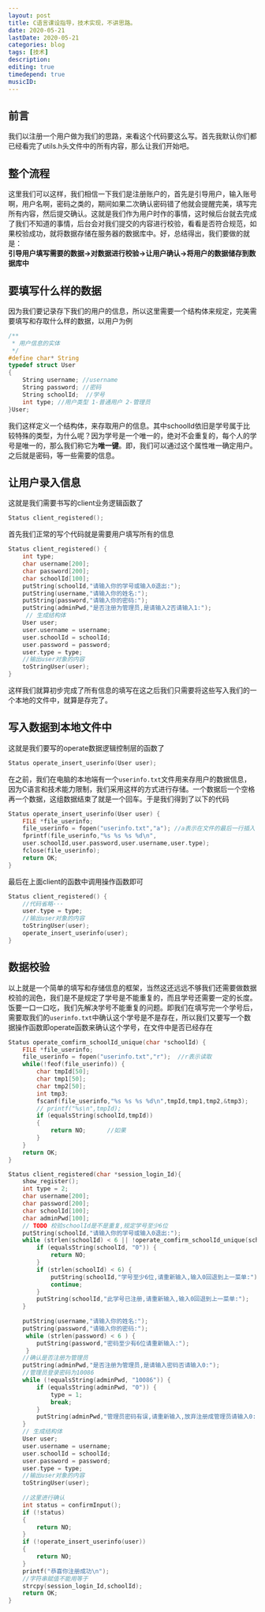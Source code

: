 ```yaml
---
layout: post
title: C语言课设指导，技术实现，不讲思路。
date: 2020-05-21
lastDate: 2020-05-21
categories: blog
tags: [技术]
description:
editing: true
timedepend: true
musicID: 
---
```


## 前言
我们以注册一个用户做为我们的思路，来看这个代码要这么写。首先我默认你们都已经看完了utils.h头文件中的所有内容，那么让我们开始吧。

## 整个流程
这里我们可以这样，我们相信一下我们是注册账户的，首先是引导用户，输入账号啊，用户名啊，密码之类的，期间如果二次确认密码错了他就会提醒完美，填写完所有内容，然后提交确认。这就是我们作为用户时作的事情，这时候后台就去完成了我们不知道的事情，后台会对我们提交的内容进行校验，看看是否符合规范，如果校验成功，就将数据存储在服务器的数据库中。好，总结得出，我们要做的就是：  
**引导用户填写需要的数据->对数据进行校验->让用户确认->将用户的数据储存到数据库中**
## 要填写什么样的数据 
因为我们要记录存下我们的用户的信息，所以这里需要一个结构体来规定，完美需要填写和存取什么样的数据，以用户为例
```c
/**
 * 用户信息的实体
 */
#define char* String
typedef struct User
{
    String username; //username
    String password; //密码
    String schoolId;  //学号
    int type; //用户类型 1-普通用户 2-管理员
}User;
```  
我们这样定义一个结构体，来存取用户的信息。其中schoolId依旧是学号属于比较特殊的类型，为什么呢？因为学号是一个唯一的，绝对不会重复的，每个人的学号是唯一的，那么我们称它为**唯一键**。即，我们可以通过这个属性唯一确定用户。之后就是密码，等一些需要的信息。

## 让用户录入信息
这就是我们需要书写的client业务逻辑函数了
```c
Status client_registered();
```    
首先我们正常的写个代码就是需要用户填写所有的信息  
```c
Status client_registered() {
    int type;
    char username[200];
    char password[200];
    char schoolId[100];
    putString(schoolId,"请输入你的学号或输入0退出:");
    putString(username,"请输入你的姓名:");
    putString(password,"请输入你的密码:");
    putString(adminPwd,"是否注册为管理员,是请输入2否请输入1:");
     // 生成结构体
    User user;
    user.username = username;
    user.schoolId = schoolId;
    user.password = password;
    user.type = type;
    //输出user对象的内容
    toStringUser(user);
}
```  
这样我们就算初步完成了所有信息的填写在这之后我们只需要将这些写入我们的一个本地的文件中，就算是存完了。

## 写入数据到本地文件中
这就是我们要写的operate数据逻辑控制层的函数了
```c
Status operate_insert_userinfo(User user);
```
在之前，我们在电脑的本地端有一个```userinfo.txt```文件用来存用户的数据信息，因为C语言和技术能力限制，我们采用这样的方式进行存储。一个数据后一个空格再一个数据，这组数据结束了就是一个回车。于是我们得到了以下的代码
```c
Status operate_insert_userinfo(User user) {
    FILE *file_userinfo;
    file_userinfo = fopen("userinfo.txt","a"); //a表示在文件的最后一行插入
    fprintf(file_userinfo,"%s %s %s %d\n",
    user.schoolId,user.password,user.username,user.type);
    fclose(file_userinfo);
    return OK;
}
```

最后在上面client的函数中调用操作函数即可  
```c
Status client_registered() {
    //代码省略···
    user.type = type;
    //输出user对象的内容
    toStringUser(user);
    operate_insert_userinfo(user);
}
```

## 数据校验
以上就是一个简单的填写和存储信息的框架，当然这还远远不够我们还需要做数据校验的润色，我们是不是规定了学号是不能重复的，而且学号还需要一定的长度。饭要一口一口吃，我们先解决学号不能重复的问题。即我们在填写完一个学号后，需要取我们的```userinfo.txt```中确认这个学号是不是存在，所以我们又要写一个数据操作函数即operate函数来确认这个学号，在文件中是否已经存在
```c
Status operate_comfirm_schoolId_unique(char *schoolId) {
    FILE *file_userinfo;
    file_userinfo = fopen("userinfo.txt","r");  //r表示读取
    while(!feof(file_userinfo)) {
        char tmpId[50];
        char tmp1[50];
        char tmp2[50];
        int tmp3;
        fscanf(file_userinfo,"%s %s %s %d\n",tmpId,tmp1,tmp2,&tmp3);
        // printf("%s\n",tmpId);
        if (equalsString(schoolId,tmpId))
        {
            return NO;      //如果
        }        
    }
    return OK;
}
```

```c
Status client_registered(char *session_login_Id){
    show_register();
    int type = 2;
    char username[200];
    char password[200];
    char schoolId[100];
    char adminPwd[100];
    // TODO 校验schoolId是不是重复,规定学号至少6位
    putString(schoolId,"请输入你的学号或输入0退出:");
    while (strlen(schoolId) < 6 || !operate_comfirm_schoolId_unique(schoolId)) {
        if (equalsString(schoolId, "0")) {
            return NO;
        }
        if (strlen(schoolId) < 6) {    
            putString(schoolId,"学号至少6位,请重新输入,输入0回退到上一菜单:"); 
            continue;
        }
        putString(schoolId,"此学号已注册,请重新输入,输入0回退到上一菜单:");
    }
    
    putString(username,"请输入你的姓名:");
    putString(password,"请输入你的密码:");
     while (strlen(password) < 6 ) {
        putString(password,"密码至少有6位请重新输入:");
     }
    //确认是否注册为管理员
    putString(adminPwd,"是否注册为管理员,是请输入密码否请输入0:");
    //管理员登录密码为10086
    while (!equalsString(adminPwd, "10086")) {
        if (equalsString(adminPwd, "0")) {
            type = 1;
            break;
        }
        putString(adminPwd,"管理员密码有误,请重新输入,放弃注册成管理员请输入0:");
    }
    // 生成结构体
    User user;
    user.username = username;
    user.schoolId = schoolId;
    user.password = password;
    user.type = type;
    //输出user对象的内容
    toStringUser(user);
    
    //这里进行确认
    int status = confirmInput();
    if (!status)
    {
        return NO;
    }
    if (!operate_insert_userinfo(user))
    {
        return NO;
    }
    printf("恭喜你注册成功\n");
    //字符串赋值不能用等于
    strcpy(session_login_Id,schoolId);
    return OK;
}
```